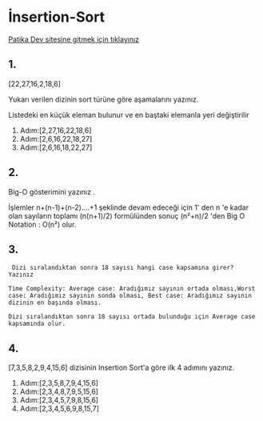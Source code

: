 # İnsertion-Sort
 
 [Patika Dev sitesine gitmek için tıklayınız](https://www.patika.dev/tr)

## 1.

[22,27,16,2,18,6]

 Yukarı verilen dizinin sort türüne göre aşamalarını yazınız.
   
   Listedeki en küçük eleman bulunur ve en baştaki elemanla yeri değiştirilir
   
   1. Adım:[2,27,16,22,18,6]
   2. Adım:[2,6,16,22,18,27]
   3. Adım:[2,6,16,18,22,27]

## 2.

  Big-O gösterimini yazınız . 

   İşlemler n+(n-1)+(n-2)....+1 şeklinde devam edeceği için 1' den n 'e kadar olan sayıların toplamı (n(n+1)/2) formülünden sonuç (n²+n)/2 'den Big O Notation : O(n²) olur.

## 3.
     Dizi sıralandıktan sonra 18 sayısı hangi case kapsamına girer? Yazınız

    Time Complexity: Average case: Aradığımız sayının ortada olması,Worst case: Aradığımız sayının sonda olması, Best case: Aradığımız sayının dizinin en başında olması.

    Dizi sıralandıktan sonra 18 sayısı ortada bulunduğu için Average case kapsamında olur.

## 4.

   [7,3,5,8,2,9,4,15,6] dizisinin Insertion Sort'a göre ilk 4 adımını yazınız.

   1. Adım:[2,3,5,8,7,9,4,15,6]
   2. Adım:[2,3,4,8,7,9,5,15,6]
   3. Adım:[2,3,4,5,7,9,8,15,6]
   4. Adım:[2,3,4,5,6,9,8,15,7] 